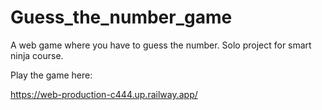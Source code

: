 # Guess_the_number_game
A web game where you have to guess the number. Solo project for smart ninja course.

Play the game here:

https://web-production-c444.up.railway.app/
